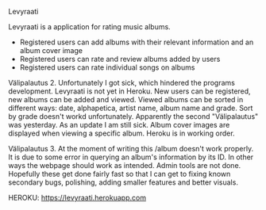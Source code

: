 Levyraati

Levyraati is a application for rating music albums.
- Registered users can add albums with their relevant information and an album cover image
- Registered users can rate and review albums added by users
- Registered users can rate individual songs on albums

Välipalautus 2.
Unfortunately I got sick, which hindered the programs development. Levyraati is not yet in Heroku.
New users can be registered, new albums can be added and viewed. Viewed albums can be sorted in different ways: date, alphapetica, artist name, album name and grade. Sort by grade doesn't workd unfortunately.
Apparently the second "Välipalautus" was yesterday. As an update I am still sick. Album cover images are displayed when viewing a specific album. 
Heroku is in working order.

Välipalautus 3.
At the moment of writing this /album doesn't work properly. It is due to some error in querying an album's information by its ID. In other ways the webpage should work as intended. Admin tools are not done.
Hopefully these get done fairly fast so that I can get to fixing known secondary bugs, polishing, adding smaller features and better visuals.

HEROKU: https://levyraati.herokuapp.com

